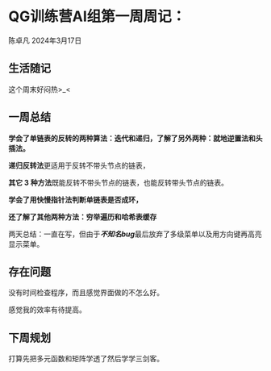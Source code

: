 # QG训练营AI组第一周周记：
陈卓凡 2024年3月17日

## 生活随记

这个周末好闷热>_<

## 一周总结

**学会了单链表的反转的两种算法：迭代和递归，了解了另外两种：就地逆置法和头插法。**

**递归反转法**更适用于反转不带头节点的链表，

**其它 3 种方法**既能反转不带头节点的链表，也能反转带头节点的链表。



**学会了用快慢指针法判断单链表是否成环，**

**还了解了其他两种方法：穷举遍历和哈希表缓存**



两天总结：一直在写，但由于***不知名bug***最后放弃了多级菜单以及用方向键再高亮显示菜单。

## 存在问题

没有时间检查程序，而且感觉界面做的不怎么好。

感觉我的效率有待提高。

## 下周规划

打算先把多元函数和矩阵学透了然后学学三剑客。
